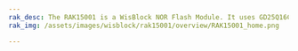 ```yaml
---
rak_desc: The RAK15001 is a WisBlock NOR Flash Module. It uses GD25Q16CNIG (16Mbit) from GigaDevice and is configured via standard SPI interface.
rak_img: /assets/images/wisblock/rak15001/overview/RAK15001_home.png

---
```


<rk-redirect to="/Product-Categories/WisBlock/RAK15001/Overview/" />